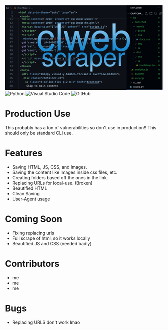 ![alt text](image.png)<br>
![Python](https://img.shields.io/badge/python-3670A0?style=for-the-badge&logo=python&logoColor=ffdd54)
![Visual Studio Code](https://img.shields.io/badge/Visual%20Studio%20Code-0078d7.svg?style=for-the-badge&logo=visual-studio-code&logoColor=white)
![GitHub](https://img.shields.io/badge/github-%23121011.svg?style=for-the-badge&logo=github&logoColor=white)
# Production Use
This probably has a ton of vulnerabilities so don't use in production!! This should only be standard CLI use.
# Features
- Saving HTML, JS, CSS, and Images.
- Saving the content like images inside css files, etc.
- Creating folders based off the ones in the link.
- Replacing URLs for local-use. (Broken)
- Beautified HTML
- Clean Saving
- User-Agent usage
# Coming Soon
- Fixing replacing urls
- Full scrape of html, so it works locally
- Beautified JS and CSS (needed badly)
# Contributors
- me
- me
- me
# Bugs
- Replacing URLS don't work lmao